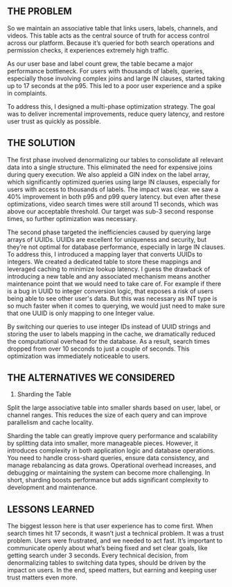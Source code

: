 ## THE PROBLEM

So we maintain an associative table that links users, labels, channels, and videos. This table acts as the central source of truth for access control across our platform. Because it’s queried for both search operations and permission checks, it experiences extremely high traffic.

As our user base and label count grew, the table became a major performance bottleneck. For users with thousands of labels, queries, especially those involving complex joins and large IN clauses, started taking up to 17 seconds at the p95. This led to a poor user experience and a spike in complaints.

To address this, I designed a multi-phase optimization strategy. The goal was to deliver incremental improvements, reduce query latency, and restore user trust as quickly as possible.

## THE SOLUTION

The first phase involved denormalizing our tables to consolidate all relevant data into a single structure. This eliminated the need for expensive joins during query execution. We also appleid a GIN index on the label array, which significantly optimized queries using large IN clauses, especially for users with access to thousands of labels. The impact was clear. we saw a 40% improvement in both p95 and p99 query latency. but even after these optimizations, video search times were still around 11 seconds, which was above our acceptable threshold. Our target was sub-3 second response times, so further optimization was necessary.

The second phase targeted the inefficiencies caused by querying large arrays of UUIDs. UUIDs are excellent for uniqueness and security, but they’re not optimal for database performance, especially in large IN clauses. To address this, I introduced a mapping layer that converts UUIDs to integers. We created a dedicated table to store these mappings and leveraged caching to minimize lookup latency. I guess the drawback of introducing a new table and any associated mechanism means another maintenance point that we would need to take care of. For example if there is a bug in UUID to integer conversion logic, that exposes a risk of users being able to see other user's data. But this was necessary as INT type is so much faster when it comes to querying, we would just need to make sure that one UUID is only mapping to one Integer value. 

By switching our queries to use integer IDs instead of UUID strings and storing the user to labels mapping in the cache, we dramatically reduced the computational overhead for the database. As a result, search times dropped from over 10 seconds to just a couple of seconds. This optimization was immediately noticeable to users. 

## THE ALTERNATIVES WE CONSIDERED

1. Sharding the Table

Split the large associative table into smaller shards based on user, label, or channel ranges. This reduces the size of each query and can improve parallelism and cache locality.

Sharding the table can greatly improve query performance and scalability by splitting data into smaller, more manageable pieces. However, it introduces complexity in both application logic and database operations. You need to handle cross-shard queries, ensure data consistency, and manage rebalancing as data grows. Operational overhead increases, and debugging or maintaining the system can become more challenging. In short, sharding boosts performance but adds significant complexity to development and maintenance.

## LESSONS LEARNED

The biggest lesson here is that user experience has to come first. When search times hit 17 seconds, it wasn’t just a technical problem. It was a trust problem. Users were frustrated, and we needed to act fast. It’s important to communicate openly about what’s being fixed and set clear goals, like getting search under 3 seconds. Every technical decision, from denormalizing tables to switching data types, should be driven by the impact on users. In the end, speed matters, but earning and keeping user trust matters even more.